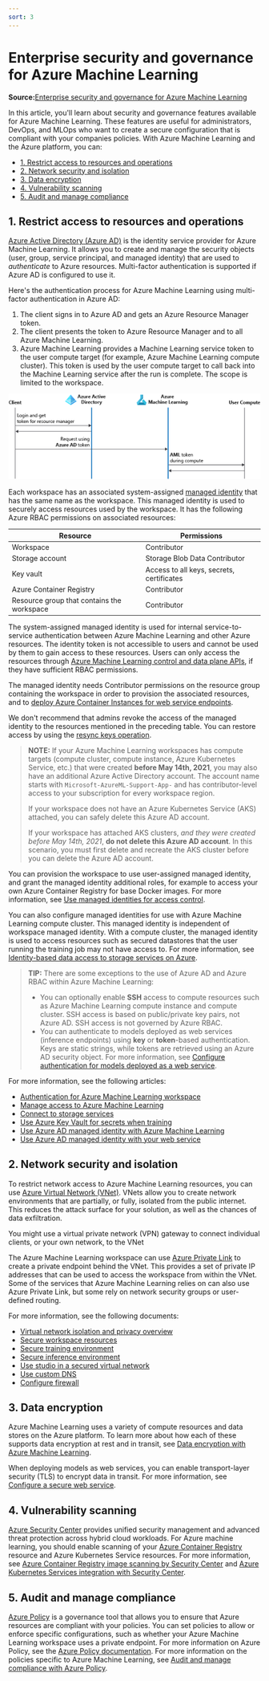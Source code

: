 ```yaml
---
sort: 3
---
```

# Enterprise security and governance for Azure Machine Learning
**Source:**[Enterprise security and governance for Azure Machine Learning](https://docs.microsoft.com/en-us/azure/machine-learning/concept-enterprise-security)

In this article, you'll learn about security and governance features available for Azure Machine Learning. These features are useful for administrators, DevOps, and MLOps who want to create a secure configuration that is compliant with your companies policies. With Azure Machine Learning and the Azure platform, you can:

  - [1. Restrict access to resources and operations](#1-restrict-access-to-resources-and-operations)
  - [2. Network security and isolation](#2-network-security-and-isolation)
  - [3. Data encryption](#3-data-encryption)
  - [4. Vulnerability scanning](#4-vulnerability-scanning)
  - [5. Audit and manage compliance](#5-audit-and-manage-compliance)

## 1. Restrict access to resources and operations

[Azure Active Directory (Azure AD)](https://docs.microsoft.com/en-us/azure/active-directory/fundamentals/active-directory-whatis) is the identity service provider for Azure Machine Learning. It allows you to create and manage the security objects (user, group, service principal, and managed identity) that are used to _authenticate_ to Azure resources. Multi-factor authentication is supported if Azure AD is configured to use it.

Here's the authentication process for Azure Machine Learning using multi-factor authentication in Azure AD:

1. The client signs in to Azure AD and gets an Azure Resource Manager token.
1. The client presents the token to Azure Resource Manager and to all Azure Machine Learning.
1. Azure Machine Learning provides a Machine Learning service token to the user compute target (for example, Azure Machine Learning compute cluster). This token is used by the user compute target to call back into the Machine Learning service after the run is complete. The scope is limited to the workspace.

[![Authentication in Azure Machine Learning](../media/authentication.png)](media/authentication.png#lightbox)

Each workspace has an associated system-assigned [managed identity](https://docs.microsoft.com/en-us/azure/active-directory/managed-identities-azure-resources/overview) that has the same name as the workspace. This managed identity is used to securely access resources used by the workspace. It has the following Azure RBAC permissions on associated resources:

| Resource                                   | Permissions                               |
| ------------------------------------------ | ----------------------------------------- |
| Workspace                                  | Contributor                               |
| Storage account                            | Storage Blob Data Contributor             |
| Key vault                                  | Access to all keys, secrets, certificates |
| Azure Container Registry                   | Contributor                               |
| Resource group that contains the workspace | Contributor                               |

The system-assigned managed identity is used for internal service-to-service authentication between Azure Machine Learning and other Azure resources. The identity token is not accessible to users and cannot be used by them to gain access to these resources. Users can only access the resources through [Azure Machine Learning control and data plane APIs](2-how-to-assign-roles.md), if they have sufficient RBAC permissions.

The managed identity needs Contributor permissions on the resource group containing the workspace in order to provision the associated resources, 
and to [deploy Azure Container Instances for web service endpoints](https://docs.microsoft.com/en-us/azure/machine-learning/how-to-deploy-azure-container-instance).

We don't recommend that admins revoke the access of the managed identity to the resources mentioned in the preceding table. You can restore access by using the [resync keys operation](https://docs.microsoft.com/en-us/azure/machine-learning/how-to-change-storage-access-key).

> **NOTE:**
> If your Azure Machine Learning workspaces has compute targets (compute cluster, compute instance, Azure Kubernetes Service, etc.) that were created __before May 14th, 2021__, you may also have an additional Azure Active Directory account. The account name starts with `Microsoft-AzureML-Support-App-` and has contributor-level access to your subscription for every workspace region.
> 
> If your workspace does not have an Azure Kubernetes Service (AKS) attached, you can safely delete this Azure AD account. 
> 
> If your workspace has attached AKS clusters, _and they were created before May 14th, 2021_, __do not delete this Azure AD account__. In this scenario, you must first delete and recreate the AKS cluster before you can delete the Azure AD account.

You can provision the workspace to use user-assigned managed identity, and grant the managed identity additional roles, for example to access your own Azure Container Registry for base Docker images. For more information, see [Use managed identities for access control](https://docs.microsoft.com/en-us/azure/machine-learning/how-to-use-managed-identities).

You can also configure managed identities for use with Azure Machine Learning compute cluster. This managed identity is independent of workspace managed identity. With a compute cluster, the managed identity is used to access resources such as secured datastores that the user running the training job may not have access to. For more information, see [Identity-based data access to storage services on Azure](https://docs.microsoft.com/en-us/azure/machine-learning/how-to-identity-based-data-access).

> **TIP:**
> There are some exceptions to the use of Azure AD and Azure RBAC within Azure Machine Learning:
> * You can optionally enable __SSH__ access to compute resources such as Azure Machine Learning compute instance and compute cluster. SSH access is based on public/private key pairs, not Azure AD. SSH access is not governed by Azure RBAC.
> * You can authenticate to models deployed as web services (inference endpoints) using __key__ or __token__-based authentication. Keys are static strings, while tokens are retrieved using an Azure AD security object. For more information, see [Configure authentication for models deployed as a web service](https://docs.microsoft.com/en-us/azure/machine-learning/how-to-identity-based-data-access).

For more information, see the following articles:
* [Authentication for Azure Machine Learning workspace](https://docs.microsoft.com/en-us/azure/machine-learning/how-to-setup-authentication)
* [Manage access to Azure Machine Learning](https://docs.microsoft.com/en-us/azure/machine-learning/how-to-assign-roles)
* [Connect to storage services](https://docs.microsoft.com/en-us/azure/machine-learning/how-to-access-data)
* [Use Azure Key Vault for secrets when training](https://docs.microsoft.com/en-us/azure/machine-learning/how-to-use-secrets-in-runs)
* [Use Azure AD managed identity with Azure Machine Learning](https://docs.microsoft.com/en-us/azure/machine-learning/how-to-use-managed-identities)
* [Use Azure AD managed identity with your web service](https://docs.microsoft.com/en-us/azure/machine-learning/how-to-use-azure-ad-identity)

## 2. Network security and isolation

To restrict network access to Azure Machine Learning resources, you can use [Azure Virtual Network (VNet)](https://docs.microsoft.com/en-us/azure/virtual-network/virtual-networks-overview). VNets allow you to create network environments that are partially, or fully, isolated from the public internet. This reduces the attack surface for your solution, as well as the chances of data exfiltration.

You might use a virtual private network (VPN) gateway to connect individual clients, or your own network, to the VNet

The Azure Machine Learning workspace can use [Azure Private Link](https://docs.microsoft.com/en-us/azure/private-link/private-link-overview) to create a private endpoint behind the VNet. This provides a set of private IP addresses that can be used to access the workspace from within the VNet. Some of the services that Azure Machine Learning relies on can also use Azure Private Link, but some rely on network security groups or user-defined routing.

For more information, see the following documents:

* [Virtual network isolation and privacy overview](https://docs.microsoft.com/en-us/azure/machine-learning/how-to-network-security-overview)
* [Secure workspace resources](https://docs.microsoft.com/en-us/azure/machine-learning/how-to-secure-workspace-vnet)
* [Secure training environment](https://docs.microsoft.com/en-us/azure/machine-learning/how-to-secure-training-vnet)
* [Secure inference environment](https://docs.microsoft.com/en-us/azure/machine-learning/how-to-secure-inferencing-vnet)
* [Use studio in a secured virtual network](https://docs.microsoft.com/en-us/azure/machine-learning/how-to-enable-studio-virtual-network)
* [Use custom DNS](https://docs.microsoft.com/en-us/azure/machine-learning/how-to-custom-dns)
* [Configure firewall](https://docs.microsoft.com/en-us/azure/machine-learning/how-to-access-azureml-behind-firewall)

<a id="encryption-at-rest"></a><a id="azure-blob-storage"></a>

## 3. Data encryption

Azure Machine Learning uses a variety of compute resources and data stores on the Azure platform. To learn more about how each of these supports data encryption at rest and in transit, see [Data encryption with Azure Machine Learning](https://docs.microsoft.com/en-us/azure/machine-learning/concept-data-encryption).

When deploying models as web services, you can enable transport-layer security (TLS) to encrypt data in transit. For more information, see [Configure a secure web service](https://docs.microsoft.com/en-us/azure/machine-learning/how-to-secure-web-service).

## 4. Vulnerability scanning

[Azure Security Center](https://docs.microsoft.com/en-us/azure/security-center/security-center-introduction) provides unified security management and advanced threat protection across hybrid cloud workloads. For Azure machine learning, you should enable scanning of your [Azure Container Registry](https://docs.microsoft.com/en-us/azure/container-registry/container-registry-intro) resource and Azure Kubernetes Service resources. For more information, see [Azure Container Registry image scanning by Security Center](https://docs.microsoft.com/en-us/azure/security-center/defender-for-container-registries-introduction) and [Azure Kubernetes Services integration with Security Center](https://docs.microsoft.com/en-us/azure/security-center/defender-for-kubernetes-introduction).

## 5. Audit and manage compliance

[Azure Policy](https://docs.microsoft.com/en-us/azure/governance/policy/) is a governance tool that allows you to ensure that Azure resources are compliant with your policies. You can set policies to allow or enforce specific configurations, such as whether your Azure Machine Learning workspace uses a private endpoint. For more information on Azure Policy, see the [Azure Policy documentation](https://docs.microsoft.com/en-us/azure/governance/policy/overview). For more information on the policies specific to Azure Machine Learning, see [Audit and manage compliance with Azure Policy](https://docs.microsoft.com/en-us/azure/machine-learning/how-to-integrate-azure-policy).